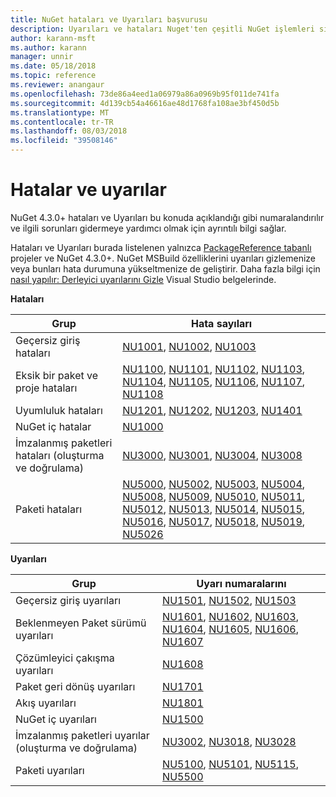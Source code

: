 ```yaml
---
title: NuGet hataları ve Uyarıları başvurusu
description: Uyarıları ve hataları Nuget'ten çeşitli NuGet işlemleri sırasında verilen başvuru tamamlayın.
author: karann-msft
ms.author: karann
manager: unnir
ms.date: 05/18/2018
ms.topic: reference
ms.reviewer: anangaur
ms.openlocfilehash: 73de86a4eed1a06979a86a0969b95f011de741fa
ms.sourcegitcommit: 4d139cb54a46616ae48d1768fa108ae3bf450d5b
ms.translationtype: MT
ms.contentlocale: tr-TR
ms.lasthandoff: 08/03/2018
ms.locfileid: "39508146"
---
```

# <a name="errors-and-warnings"></a>Hatalar ve uyarılar

NuGet 4.3.0+ hataları ve Uyarıları bu konuda açıklandığı gibi numaralandırılır ve ilgili sorunları gidermeye yardımcı olmak için ayrıntılı bilgi sağlar.

Hataları ve Uyarıları burada listelenen yalnızca [PackageReference tabanlı](../consume-packages/package-references-in-project-files.md) projeler ve NuGet 4.3.0+. NuGet MSBuild özelliklerini uyarıları gizlemenize veya bunları hata durumuna yükseltmenize de geliştirir. Daha fazla bilgi için [nasıl yapılır: Derleyici uyarılarını Gizle](/visualstudio/ide/how-to-suppress-compiler-warnings) Visual Studio belgelerinde.

**Hataları**

| Grup | Hata sayıları |
| --- | --- |
| Geçersiz giriş hataları | [NU1001](./errors-and-warnings/NU1001.md), [NU1002](./errors-and-warnings/NU1002.md), [NU1003](./errors-and-warnings/NU1003.md) |
| Eksik bir paket ve proje hataları | [NU1100](./errors-and-warnings/NU1100.md), [NU1101](./errors-and-warnings/NU1101.md), [NU1102](./errors-and-warnings/NU1102.md), [NU1103](./errors-and-warnings/NU1103.md), [NU1104](./errors-and-warnings/NU1104.md), [NU1105](./errors-and-warnings/NU1105.md), [NU1106](./errors-and-warnings/NU1106.md), [NU1107](./errors-and-warnings/NU1107.md), [NU1108](./errors-and-warnings/NU1108.md) |
| Uyumluluk hataları | [NU1201](./errors-and-warnings/NU1201.md), [NU1202](./errors-and-warnings/NU1202.md), [NU1203](./errors-and-warnings/NU1203.md), [NU1401](./errors-and-warnings/NU1401.md) |
| NuGet iç hatalar | [NU1000](./errors-and-warnings/NU1000.md) |
| İmzalanmış paketleri hataları (oluşturma ve doğrulama) | [NU3000](./errors-and-warnings/NU3000.md), [NU3001](./errors-and-warnings/NU3001.md), [NU3004](./errors-and-warnings/NU3004.md), [NU3008](./errors-and-warnings/NU3008.md) |
| Paketi hataları | [NU5000](./errors-and-warnings/NU5000.md), [NU5002](./errors-and-warnings/NU5002.md), [NU5003](./errors-and-warnings/NU5003.md), [NU5004](./errors-and-warnings/NU5004.md), [NU5008](./errors-and-warnings/NU5008.md), [NU5009](./errors-and-warnings/NU5009.md), [NU5010](./errors-and-warnings/NU5010.md), [NU5011](./errors-and-warnings/NU5011.md), [NU5012](./errors-and-warnings/NU5012.md), [NU5013](./errors-and-warnings/NU5013.md), [NU5014](./errors-and-warnings/NU5014.md), [NU5015](./errors-and-warnings/NU5015.md), [NU5016](./errors-and-warnings/NU5016.md), [NU5017](./errors-and-warnings/NU5017.md), [NU5018](./errors-and-warnings/NU5018.md), [NU5019](./errors-and-warnings/NU5019.md), [NU5026](./errors-and-warnings/NU5026.md)

**Uyarıları**

| Grup | Uyarı numaralarını |
| --- | --- |
| Geçersiz giriş uyarıları | [NU1501](./errors-and-warnings/NU1501.md), [NU1502](./errors-and-warnings/NU1502.md), [NU1503](./errors-and-warnings/NU1503.md) |
| Beklenmeyen Paket sürümü uyarıları | [NU1601](./errors-and-warnings/NU1601.md), [NU1602](./errors-and-warnings/NU1602.md), [NU1603](./errors-and-warnings/NU1603.md), [NU1604](./errors-and-warnings/NU1604.md), [NU1605](./errors-and-warnings/NU1605.md), [NU1606](./errors-and-warnings/NU1108.md), [NU1607](./errors-and-warnings/NU1107.md) |
| Çözümleyici çakışma uyarıları | [NU1608](./errors-and-warnings/NU1608.md) |
| Paket geri dönüş uyarıları | [NU1701](./errors-and-warnings/NU1701.md) |
| Akış uyarıları | [NU1801](./errors-and-warnings/NU1801.md) |
| NuGet iç uyarıları | [NU1500](./errors-and-warnings/NU1500.md) |
| İmzalanmış paketleri uyarılar (oluşturma ve doğrulama) | [NU3002](./errors-and-warnings/NU3002.md), [NU3018](./errors-and-warnings/NU3018.md), [NU3028](./errors-and-warnings/NU3028.md) |
| Paketi uyarıları | [NU5100](./errors-and-warnings/NU5100.md), [NU5101](./errors-and-warnings/NU5101.md), [NU5115](./errors-and-warnings/NU5115.md), [NU5500](./errors-and-warnings/NU5500.md)
